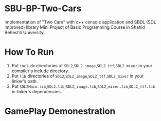 # SBU-BP-Two-Cars
Implementation of "Two Cars" with c++ console application and SBDL (SDL improved) library
Mini Project of Basic Programming Course in Shahid Beheshti University

# How To Run
1. Put `include` directories of `SDL2`,`SDL2_image`,`SDL2_ttf`,`SDL2_mixer` in your compiler's include directory.
2. Put `lib`  directories of `SDL2`,`SDL2_image`,`SDL2_ttf`,`SDL2_mixer` in your linker's path.
3. Put `SDL2Main.lib`,`SDL2.lib`,`SDL2_image.lib`,`SDL2_mixer.lib`,`SDL2_ttf.lib` in linker's dependencies.


# GamePlay Demonestration

